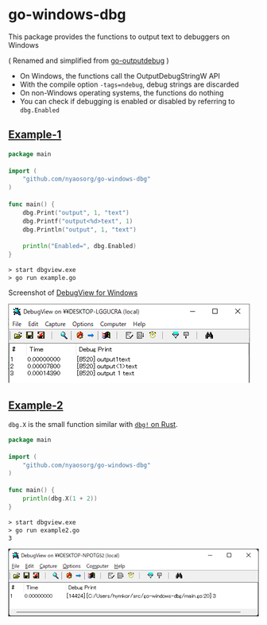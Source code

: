 go-windows-dbg
==============

This package provides the functions to output text to debuggers on Windows

( Renamed and simplified from [go-outputdebug](https://github.com/zetamatta/go-outputdebug) )

+ On Windows, the functions call the OutputDebugStringW API
+ With the compile option `-tags=ndebug`, debug strings are discarded
+ On non-Windows operating systems, the functions do nothing
+ You can check if debugging is enabled or disabled by referring to `dbg.Enabled`

[Example-1](./example.go)
--------------------------------

```example.go
package main

import (
    "github.com/nyaosorg/go-windows-dbg"
)

func main() {
    dbg.Print("output", 1, "text")
    dbg.Printf("output<%d>text", 1)
    dbg.Println("output", 1, "text")

    println("Enabled=", dbg.Enabled)
}
```

```
> start dbgview.exe
> go run example.go
```

Screenshot of [DebugView for Windows](https://technet.microsoft.com/ja-jp/sysinternals/debugview.aspx)

![screen shot](./screenshot.png)

[Example-2](./example2.go)
--------------------------

`dbg.X` is the small function similar with [`dbg!` on Rust](https://doc.rust-lang.org/std/macro.dbg.html).

```example2.go
package main

import (
    "github.com/nyaosorg/go-windows-dbg"
)

func main() {
    println(dbg.X(1 + 2))
}
```

```
> start dbgview.exe
> go run example2.go
3
```

![screen shot](./screenshot2.png)
